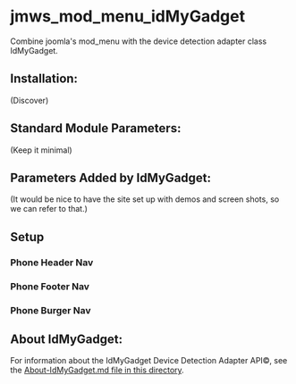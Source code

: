 # jmws_mod_menu_idMyGadget

Combine joomla's mod_menu with the device detection adapter class IdMyGadget.

## Installation:

(Discover)

## Standard Module Parameters:

(Keep it minimal)

## Parameters Added by IdMyGadget:

(It would be nice to have the site set up with demos and screen shots, so we can refer to that.)

## Setup

### Phone Header Nav

### Phone Footer Nav

### Phone Burger Nav

## About IdMyGadget:

For information about the IdMyGadget Device Detection Adapter API&copy;, see the [About-IdMyGadget.md file in this directory](https://github.com/tomwhartung/jmws_mod_menu_idMyGadget/blob/master/ABOUT-IdMyGadget.md).

